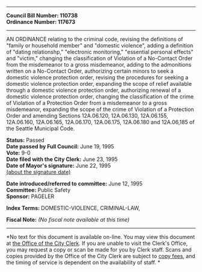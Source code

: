 * * * * *  
  
**Council Bill Number: [](#h0)[](#h2)110738**   
**Ordinance Number: 117673**  
  
* * * * *  
  
AN ORDINANCE relating to the criminal code, revising the definitions of "family or household member" and "domestic violence", adding a definition of "dating relationshp," "electronic monitoring," "essential personal effects" and "victim," changing the classification of Violation of a No-Contact Order from the misdemeanor to a gross misdemeanor, adding to the admonitions written on a No-Contact Order, authorizing certain minors to seek a domestic violence protection order, revising the procedures for seeking a domestic violence protection order, expanding the scope of relief available through a domestic violence protection order, authorizing renewal of a domestic violence protection order, changing the classification of the crime of Violation of a Protection Order from a misdemeanor to a gross misdemeanor, expanding the scope of the crime of Violation of a Protection Order and amending Sections 12A.06.120, 12A.06.130, 12A.06.155, 12A.06.160, 12A.06.165, 12A.06.170, 12A.06.175, 12A.06.180 and 12A.06,185 of the Seattle Municipal Code.  
  
**Status:** Passed   
**Date passed by Full Council:** June 19, 1995   
**Vote:** 9-0   
**Date filed with the City Clerk:** June 23, 1995   
**Date of Mayor's signature:** June 22, 1995   
[(about the signature date)](/~public/approvaldate.htm)   
  
  
**Date introduced/referred to committee:** June 12, 1995   
**Committee:** Public Safety   
**Sponsor:** PAGELER   
  
**Index Terms:** DOMESTIC-VIOLENCE, CRIMINAL-LAW,  
  
**Fiscal Note:** *(No fiscal note available at this time)*  
  
* * * * *  
  
*No text for this document is available on-line. You may view this document at [the Office of the City Clerk](http://www.seattle.gov/leg/clerk/contactUs.htm). If you are unable to visit the Clerk's Office, you may request a copy or scan be made for you by Clerk staff. Scans and copies provided by the Office of the City Clerk are subject to [copy fees](http://clerk.seattle.gov/~public/clerkfees.htm), and the timing of service is dependent on the availability of staff. *  
  
  
